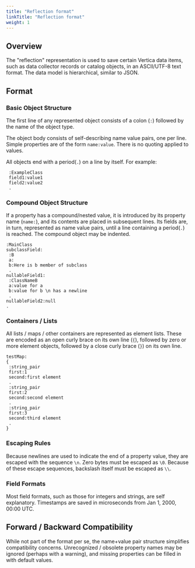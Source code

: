 ```yaml
---
title: "Reflection format"
linkTitle: "Reflection format"
weight: 1
---
```


## Overview

The "reflection" representation is used to save certain Vertica data items, such as data collector records or catalog objects, in an ASCII/UTF-8 text format. The data model is hierarchical, similar to JSON.

## Format

### Basic Object Structure

The first line of any represented object consists of a colon (`:`) followed by the name of the object type.

The object body consists of self-describing name value pairs, one per line. Simple properties are of the form `name:value`. There is no quoting applied to values.

All objects end with a period(`.`) on a line by itself. For example:

     :ExampleClass
     field1:value1
     field2:value2
     .

### Compound Object Structure

If a property has a compound/nested value, it is introduced by its property name (`name:`), and its contents are placed in subsequent lines. Its fields are, in turn, represented as name value pairs, until a line containing a period(`.`) is reached. The compound object may be indented.

    :MainClass
    subclassField:
     :B
     a:
     b:Here is b member of subclass
     .
    nullableField1:
     :ClassNameB
     a:value for a
     b:value for b \n has a newline
     .
    nullableField2:null
    .

### Containers / Lists

All lists / maps / other containers are represented as element lists. These are encoded as an open curly brace on its own line (`{`), followed by zero or more element objects, followed by a close curly brace (`}`) on its own line.

    testMap:
    {
     :string_pair
     first:1
     second:first element
     .
     :string_pair
     first:2
     second:second element
     .
     :string_pair
     first:3
     second:third element
     .
    }

### Escaping Rules

Because newlines are used to indicate the end of a property value, they are escaped with the sequence `\n`. Zero bytes must be escaped as `\0`. Because of these escape sequences, backslash itself must be escaped as `\\`.

### Field Formats

Most field formats, such as those for integers and strings, are self explanatory. Timestamps are saved in microseconds from Jan 1, 2000, 00:00 UTC.

## Forward / Backward Compatibility

While not part of the format per se, the name+value pair structure simplifies compatibility concerns. Unrecognized / obsolete property names may be ignored (perhaps with a warning), and missing properties can be filled in with default values.
